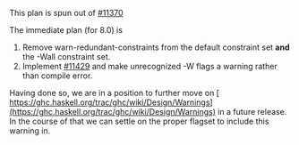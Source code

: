 
This plan is spun out of [\#11370](https://gitlab.staging.haskell.org/ghc/ghc/issues/11370)



The immediate plan (for 8.0) is


1. Remove warn-redundant-constraints from the default constraint set **and** the -Wall constraint set.
1. Implement [\#11429](https://gitlab.staging.haskell.org/ghc/ghc/issues/11429) and make unrecognized -W flags a warning rather than compile error.


Having done so, we are in a position to further move on [
https://ghc.haskell.org/trac/ghc/wiki/Design/Warnings](https://ghc.haskell.org/trac/ghc/wiki/Design/Warnings) in a future release. In the course of that we can settle on the proper flagset to include this warning in.


